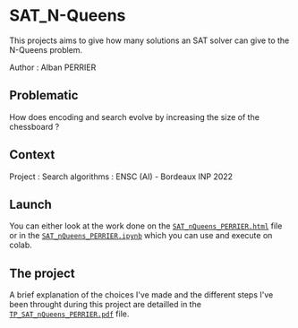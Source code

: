 # SAT_N-Queens
This projects aims to give how many solutions  an SAT solver can give to the N-Queens problem.

Author : Alban PERRIER

## Problematic
How does encoding and search evolve by increasing the size of the chessboard ?

## Context
Project : Search algorithms  : ENSC (AI) - Bordeaux INP 2022

## Launch
You can either look at the work done on the [`SAT_nQueens_PERRIER.html`](SAT_nQueens_PERRIER.html) file or in the [`SAT_nQueens_PERRIER.ipynb`](SAT_nQueens_PERRIER.ipynb) which you can use and execute on colab.

## The project
A brief explanation of the choices I've made and the different steps I've been throught during this project are detailled in the [`TP_SAT_nQueens_PERRIER.pdf`](TP_SAT_nQueens_PERRIER.pdf) file.




